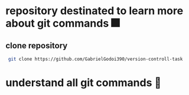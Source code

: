 # repository destinated to learn more about git commands :fireworks:


## clone repository
```bash
 git clone https://github.com/GabrielGodoi390/version-controll-task
```

# understand all git commands :tada:
